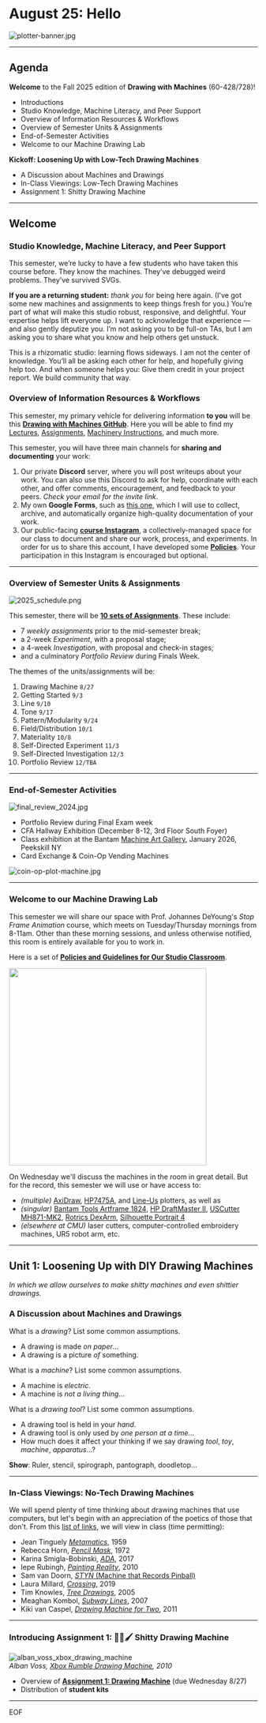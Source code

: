 # August 25: Hello

![plotter-banner.jpg](img/plotter-banner.jpg)

---

## Agenda

**Welcome** to the Fall 2025 edition of **Drawing with Machines** (60-428/728)!

* Introductions
* Studio Knowledge, Machine Literacy, and Peer Support
* Overview of Information Resources & Workflows
* Overview of Semester Units & Assignments
* End-of-Semester Activities
* Welcome to our Machine Drawing Lab

**Kickoff: Loosening Up with Low-Tech Drawing Machines**

* A Discussion about Machines and Drawings
* In-Class Viewings: Low-Tech Drawing Machines
* Assignment 1: Shitty Drawing Machine

---

## Welcome


### Studio Knowledge, Machine Literacy, and Peer Support

This semester, we’re lucky to have a few students who have taken this course before. They know the machines. They’ve debugged weird problems. They’ve survived SVGs.

**If you are a returning student:** *thank you* for being here again. (I've got some new machines and assignments to keep things fresh for you.) You’re part of what will make this studio robust, responsive, and delightful. Your expertise helps lift everyone up. I want to acknowledge that experience — and also gently deputize you. I’m not asking you to be full-on TAs, but I am asking you to share what you know and help others get unstuck. 

This is a rhizomatic studio: learning flows sideways. I am not the center of knowledge. You’ll all be asking each other for help, and hopefully giving help too. And when someone helps you: Give them credit in your project report. We build community that way.


### Overview of Information Resources & Workflows

This semester, my primary vehicle for delivering information **to you** will be this [**Drawing with Machines GitHub**](https://github.com/golanlevin/DrawingWithMachines/tree/main). Here you will be able to find my [Lectures](../), [Assignments](../../../assignments/2025/README.md), [Machinery Instructions](../../../machines/README.md), and much more.

This semester, you will have three main channels for **sharing and documenting** your work:

  1. Our private **Discord** server, where you will post writeups about your work. You can also use this Discord to ask for help, coordinate with each other, and offer comments, encouragement, and feedback to your peers. *Check your email for the invite link*. 
  2. My own **Google Forms**, such as [this one](https://docs.google.com/forms/d/e/1FAIpQLScPxj3o4SNXomiYu4vGqDObooXI_7j4vK2sFzYPpyAIJK6-jQ/viewform?usp=header), which I will use to collect, archive, and automatically organize high-quality documentation of your work.
  3. Our public-facing [**course Instagram**](https://www.instagram.com/drawingwithmachines/), a collectively-managed space for our class to document and share our work, process, and experiments. In order for us to share this account, I have developed some [**Policies**](https://github.com/golanlevin/DrawingWithMachines/blob/main/syllabus/instagram_policies.md). Your participation in this Instagram is encouraged but optional.

---

### Overview of Semester Units & Assignments

![2025_schedule.png](../../../syllabus/img/2025_schedule.png)

This semester, there will be [**10 sets of Assignments**](../../../assignments/2025/README.md). These include: 

* 7 *weekly assignments* prior to the mid-semester break;
* a 2-week *Experiment*, with a proposal stage; 
* a 4-week *Investigation*, with proposal and check-in stages; 
* and a culminatory *Portfolio Review* during Finals Week. 

The themes of the units/assignments will be:

1. Drawing Machine `8/27`
2. Getting Started `9/3`
3. Line `9/10`
4. Tone `9/17`
5. Pattern/Modularity `9/24`
6. Field/Distribution `10/1` 
7. Materiality `10/8`
8. Self-Directed Experiment `11/3`
9. Self-Directed Investigation `12/3`
10. Portfolio Review `12/TBA`

---

### End-of-Semester Activities

![final_review_2024.jpg](img/final_review_2024.jpg)

* Portfolio Review during Final Exam week
* CFA Hallway Exhibition (December 8-12, 3rd Floor South Foyer)
* Class exhibition at the Bantam [Machine Art Gallery](https://bantamtools.com/pages/gallery), January 2026, Peekskill NY
* Card Exchange & Coin-Op Vending Machines

![coin-op-plot-machine.jpg](img/coin-op-plot-machine.jpg)

---

### Welcome to our Machine Drawing Lab

This semester we will share our space with Prof. Johannes DeYoung's *Stop Frame Animation* course, which meets on Tuesday/Thursday mornings from 8-11am. Other than these morning sessions, and unless otherwise notified, this room is entirely available for you to work in. 

Here is a set of [**Policies and Guidelines for Our Studio Classroom**](../../../syllabus/room_policies.md).

<img src="../../../syllabus/img/cfa303-fall2025.png" width="400">

On Wednesday we'll discuss the machines in the room in great detail. But for the record, this semester we will use or have access to: 

* *(multiple)* [AxiDraw](https://github.com/golanlevin/DrawingWithMachines/tree/main/machines#axidraw), [HP7475A](https://github.com/golanlevin/DrawingWithMachines/blob/main/machines/hp7475a/README.md), and [Line-Us](https://github.com/golanlevin/DrawingWithMachines/blob/main/machines/line-us/README.md) plotters, as well as
* *(singular)* [Bantam Tools Artframe 1824](https://bantamtools.com/products/bantam-tools-artframe-1824), [HP DraftMaster II](https://github.com/golanlevin/DrawingWithMachines/blob/main/machines/hp_draftmaster/README.md), [USCutter MH871-MK2](https://github.com/golanlevin/DrawingWithMachines/blob/main/machines/uscutter-mh871-mk2/README.md), [Rotrics DexArm](https://github.com/CreativeInquiry/Rotrics_control), [Silhouette Portrait 4](https://github.com/fablabnbg/inkscape-silhouette)
* *(elsewhere at CMU)* laser cutters, computer-controlled embroidery machines, UR5 robot arm, etc.

---

## Unit 1: Loosening Up with DIY Drawing Machines

*In which we allow ourselves to make shitty machines and even shittier drawings.* 

### A Discussion about Machines and Drawings

What is a *drawing*? List some common assumptions.

* A drawing is made *on paper*...
* A drawing is a picture *of* something.

What is a *machine*? List some common assumptions.

* A machine is *electric*.
* A machine is *not a living thing*...

What is a *drawing tool*? List some common assumptions. 

* A drawing tool is held in your *hand*.
* A drawing tool is only used by *one person at a time*...
* How much does it affect your thinking if we say drawing *tool*, *toy*, *machine*, *apparatus*...?

**Show**: Ruler, stencil, spirograph, pantograph, doodletop...

---

### In-Class Viewings: No-Tech Drawing Machines

We will spend plenty of time thinking about drawing machines that use computers, but let's begin with an appreciation of the poetics of those that don't. From this [list of links](../../../assignments/2024/01_diy_drawing_machine/list.md), we will view in class (time permitting):

* Jean Tinguely [*Metamatics*](https://www.youtube.com/watch?v=VxoqVvQeil0), 1959
* Rebecca Horn, [*Pencil Mask*](https://www.youtube.com/watch?v=Eh9JH7daSbg), 1972
* Karina Smigla-Bobinski, [*ADA*](https://www.youtube.com/watch?v=RPwpC82li2Q), 2017
* Iepe Rubingh, [*Painting Reality*](https://www.youtube.com/watch?v=N1AHBZybjW4), 2010
* Sam van Doorn, [*STYN* (Machine that Records Pinball)](https://www.thisiscolossal.com/2012/11/a-drawing-machine-that-records-the-chaos-of-pinball/)
* Laura Millard, [*Crossing*](https://lauramillard.com/2019/01/01/crossing/), 2019
* Tim Knowles, [*Tree Drawings*](https://www.cabinetmagazine.org/issues/28/knowles.php), 2005
* Meaghan Kombol, [*Subway Lines*](../../../assignments/2024/01_diy_drawing_machine/img/meaghan_kombol_subway_lines.jpg), 2007
* Kiki van Caspel, [*Drawing Machine for Two*](https://vimeo.com/18362446), 2011

---

### Introducing Assignment 1: 💩🤖🖌️ Shitty Drawing Machine

![alban_voss_xbox_drawing_machine](img/alban_voss_xbox_drawing_machine.gif)<br />*Alban Voss, [Xbox Rumble Drawing Machine](https://vimeo.com/16728393), 2010*

* Overview of [**Assignment 1: Drawing Machine**](../../../assignments/2025/01_drawing_machine/README.md) (due Wednesday 8/27)
* Distribution of **student kits**

---
EOF





